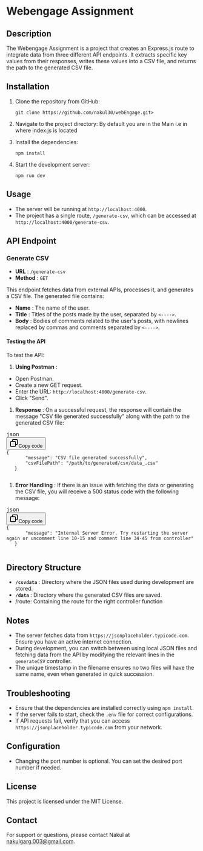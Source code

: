 # Webengage Assignment

## Description

The Webengage Assignment is a project that creates an Express.js route to integrate data from three different API endpoints. It extracts specific key values from their responses, writes these values into a CSV file, and returns the path to the generated CSV file.

## Installation

1. Clone the repository from GitHub:

   <pre><code class="!whitespace-pre hljs language-bash">git clone https://github.com/nakul30/webEngage.git>
   </code></div></div></pre>
2. Navigate to the project directory:
   By default you are in the Main i.e in where index.js is located

3. Install the dependencies:

   <pre><div class="overflow-y-auto p-4" dir="ltr"><code class="!whitespace-pre hljs language-bash">npm install
   </code></div></div></pre>
4. Start the development server:

   <pre><div class="overflow-y-auto p-4" dir="ltr"><code class="!whitespace-pre hljs language-bash">npm run dev
   </code></div></div></pre>

## Usage

* The server will be running at `http://localhost:4000`.
* The project has a single route, `/generate-csv`, which can be accessed at `http://localhost:4000/generate-csv`.



## API Endpoint

### Generate CSV

* **URL** : `/generate-csv`
* **Method** : `GET`

This endpoint fetches data from external APIs, processes it, and generates a CSV file. The generated file contains:

* **Name** : The name of the user.
* **Title** : Titles of the posts made by the user, separated by `<---->`.
* **Body** : Bodies of comments related to the user's posts, with newlines replaced by commas and comments separated by `<---->`.

#### Testing the API

To test the API:

1. **Using Postman** :

* Open Postman.
* Create a new GET request.
* Enter the URL: `http://localhost:4000/generate-csv`.
* Click "Send".

1. **Response** :
   On a successful request, the response will contain the message "CSV file generated successfully" along with the path to the generated CSV file:

<pre><div class="dark bg-gray-950 contain-inline-size rounded-md border-[0.5px] border-token-border-medium"><div class="flex items-center relative text-token-text-secondary bg-token-main-surface-secondary px-4 py-2 text-xs font-sans justify-between rounded-t-md"><span>json</span><div class="flex items-center"><span class="" data-state="closed"><button class="flex gap-1 items-center"><svg xmlns="http://www.w3.org/2000/svg" width="24" height="24" fill="none" viewBox="0 0 24 24" class="icon-sm"><path fill="currentColor" fill-rule="evenodd" d="M7 5a3 3 0 0 1 3-3h9a3 3 0 0 1 3 3v9a3 3 0 0 1-3 3h-2v2a3 3 0 0 1-3 3H5a3 3 0 0 1-3-3v-9a3 3 0 0 1 3-3h2zm2 2h5a3 3 0 0 1 3 3v5h2a1 1 0 0 0 1-1V5a1 1 0 0 0-1-1h-9a1 1 0 0 0-1 1zM5 9a1 1 0 0 0-1 1v9a1 1 0 0 0 1 1h9a1 1 0 0 0 1-1v-9a1 1 0 0 0-1-1z" clip-rule="evenodd"></path></svg>Copy code</button></span></div></div><div class="overflow-y-auto p-4" dir="ltr"><code class="!whitespace-pre hljs language-json">{
       "message": "CSV file generated successfully",
       "csvFilePath": "/path/to/generated/csv/data_<timestamp>.csv"
   }
   </code></div></div></pre>

1. **Error Handling** :
   If there is an issue with fetching the data or generating the CSV file, you will receive a 500 status code with the following message:

<pre><div class="dark bg-gray-950 contain-inline-size rounded-md border-[0.5px] border-token-border-medium"><div class="flex items-center relative text-token-text-secondary bg-token-main-surface-secondary px-4 py-2 text-xs font-sans justify-between rounded-t-md"><span>json</span><div class="flex items-center"><span class="" data-state="closed"><button class="flex gap-1 items-center"><svg xmlns="http://www.w3.org/2000/svg" width="24" height="24" fill="none" viewBox="0 0 24 24" class="icon-sm"><path fill="currentColor" fill-rule="evenodd" d="M7 5a3 3 0 0 1 3-3h9a3 3 0 0 1 3 3v9a3 3 0 0 1-3 3h-2v2a3 3 0 0 1-3 3H5a3 3 0 0 1-3-3v-9a3 3 0 0 1 3-3h2zm2 2h5a3 3 0 0 1 3 3v5h2a1 1 0 0 0 1-1V5a1 1 0 0 0-1-1h-9a1 1 0 0 0-1 1zM5 9a1 1 0 0 0-1 1v9a1 1 0 0 0 1 1h9a1 1 0 0 0 1-1v-9a1 1 0 0 0-1-1z" clip-rule="evenodd"></path></svg>Copy code</button></span></div></div><div class="overflow-y-auto p-4" dir="ltr"><code class="!whitespace-pre hljs language-json">{
       "message": "Internal Server Error. Try restarting the server again or uncomment line 10-15 and comment line 34-45 from controller"
   }
   </code></div></div></pre>

## Directory Structure

* **`/csvdata`** : Directory where the JSON files used during development are stored.
* **`/data`** : Directory where the generated CSV files are saved.
* /route: Containing the route for the right controller function

## Notes

* The server fetches data from `https://jsonplaceholder.typicode.com`. Ensure you have an active internet connection.
* During development, you can switch between using local JSON files and fetching data from the API by modifying the relevant lines in the `generateCSV` controller.
* The unique timestamp in the filename ensures no two files will have the same name, even when generated in quick succession.

## Troubleshooting

* Ensure that the dependencies are installed correctly using `npm install`.
* If the server fails to start, check the `.env` file for correct configurations.
* If API requests fail, verify that you can access `https://jsonplaceholder.typicode.com` from your network.

## Configuration

* Changing the port number is optional. You can set the desired port number if needed.

## License

This project is licensed under the MIT License.

## Contact

For support or questions, please contact Nakul at [nakulgarg.003@gmail.com]().
